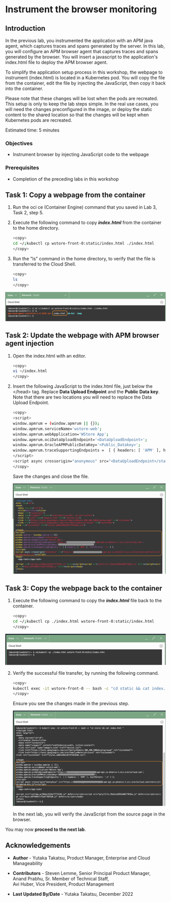 # Instrument the browser monitoring

## Introduction

In the previous lab, you instrumented the application with an APM java agent, which captures traces and spans generated by the server. In this lab, you will configure an APM browser agent that captures traces and spans generated by the browser. You will insert a javascript to the application's index.html file to deploy the APM browser agent.

To simplify the application setup process in this workshop, the webpage to instrument (index.html) is located in a Kubernetes pod. You will copy the file from the container, edit the file by injecting the JavaScript, then copy it back into the container.  


Please note that these changes will be lost when the pods are recreated. This setup is only to keep the lab steps simple. In the real use cases, you will need the changes preconfigured in the image, or deploy the static content to the shared location so that the changes will be kept when Kubernetes pods are recreated.


Estimated time: 5 minutes

### Objectives

* Instrument browser by injecting JavaScript code to the webpage

### Prerequisites

* Completion of the preceding labs in this workshop

## Task 1: Copy a webpage from the container


1. Run the oci ce (Container Engine) command that you saved in Lab 3, Task 2, step 5.

2. Execute the following command to copy ***index.html*** from the container to the home directory.

    ``` bash
    <copy>
    cd ~/;kubectl cp wstore-front-0:static/index.html ./index.html
    </copy>
    ```

3.	Run the "ls" command in the home directory, to verify that the file is transferred to the Cloud Shell.

    ``` bash
    <copy>
    ls
    </copy>
    ```

   ![Oracle Cloud console, Cloud Shell](images/5-1-1-cloudshell.png " ")

## Task 2: Update the webpage with APM browser agent injection
1.	Open the index.html with an editor.

    ```bash
    <copy>
    vi ~/index.html
    </copy>
    ```

2. Insert the following JavaScript to the index.html file, just below the &lt;/head&gt; tag. Replace **Data Upload Endpoint** and the **Public Data key**. Note that there are two locations you will need to replace the Data Upload Endpoint.


    ```bash
    <copy>
    <script>
    window.apmrum = (window.apmrum || {});
    window.apmrum.serviceName='wstore-web';
    window.apmrum.webApplication='WStore App';
    window.apmrum.ociDataUploadEndpoint='<DataUploadEndpoint>';
    window.apmrum.OracleAPMPublicDataKey='<Public_Datakey>';
    window.apmrum.traceSupportingEndpoints =  [ { headers: [ 'APM' ], hostPattern: '.*' } ];
    </script>
    <script async crossorigin="anonymous" src="<DataUploadEndpoint>/static/jslib/apmrum.min.js"></script>
    </copy>
    ```
    Save the changes and close the file.

    ![Oracle Cloud console, Cloud Shell](images/5-1-2-cloudshell.png " ")

## Task 3: Copy the webpage back to the container

1. Execute the following command to copy the ***index.html*** file back to the container.

     ``` bash
     <copy>
     cd ~/;kubectl cp ./index.html wstore-front-0:static/index.html
     </copy>
     ```
  ![Oracle Cloud console, Cloud Shell](images/5-1-4-cloudshell.png " ")

2. Verify the successful file transfer, by running the following command.


    ``` bash
    <copy>
    kubectl exec -it wstore-front-0 -- bash -c "cd static && cat index.html "
    </copy>
    ```
    Ensure you see the changes made in the previous step.

    ![Oracle Cloud console, Cloud Shell](images/5-1-3-cloudshell.png " ")

    In the next lab, you will verify the JavaScript from the source page in the browser.   


You may now **proceed to the next lab**.

## Acknowledgements

* **Author** - Yutaka Takatsu, Product Manager, Enterprise and Cloud Manageability
- **Contributors** - Steven Lemme, Senior Principal Product Manager,  
Anand Prabhu, Sr. Member of Technical Staff,  
Avi Huber, Vice President, Product Management
* **Last Updated By/Date** - Yutaka Takatsu, December 2022
